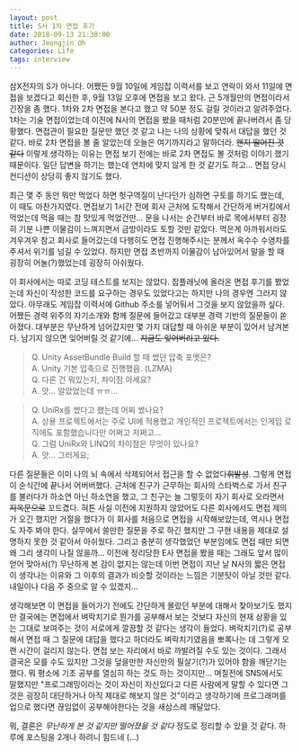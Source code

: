 ```yaml
---
layout: post
title: S사 1차 면접 후기
date: 2018-09-13 21:38:00
author: Jeongjin Oh
categories: Life
tags: interview
---
```


삼X전자의 S가 아니다. 어쨌든 9월 10일에 게임잡 이력서를 보고 연락이 와서 11일에 면접을 보겠다고 회신한 후, 9월 13일 오후에 면접을 보고 왔다. 근 5개월만의 면접이라서 긴장을 좀 했다. 1차와 2차 면접을 본다고 했고 약 50분 정도 걸릴 것이라고 알려주었다. 1차는 기술 면접이었는데 이전에 N사의 면접을 봤을 때처럼 20분만에 끝나버려서 좀 당황했다. 면접관이 필요한 질문만 했던 것 같고 나는 나의 상황에 맞춰서 대답을 했던 것 같다. 바로 2차 면접을 볼 줄 알았는데 오늘은 여기까지라고 말하더라. ~~왠지 떨어진 것 같다~~ 이렇게 생각하는 이유는 면접 보기 전에는 바로 2차 면접도 볼 것처럼 이야기 했기 때문이다. 일단 답변을 하기는 했는데 연차에 맞지 않게 한 것 같기도 하고... 면접 당시 컨디션이 상당히 좋지 않기도 했다.

최근 몇 주 동안 뭐만 먹었다 하면 헛구역질이 난다던가 심하면 구토를 하기도 했는데, 이 때도 마찬가지였다. 면접보기 1시간 전에 회사 근처에 도착해서 간단하게 버거킹에서 먹었는데 먹을 때는 참 맛있게 먹었건만... 문을 나서는 순간부터 바로 목에서부터 굉장히 기분 나쁜 이물감이 느껴지면서 금방이라도 토할 것만 같았다. 먹은게 아까워서라도 겨우겨우 참고 회사로 들어갔는데 다행히도 면접 진행해주시는 분께서 옥수수 수염차를 주셔서 위기를 넘길 수 있었다. 하지만 면접 초반까지 이물감이 남아있어서 말을 할 때 굉장히 어눌(?)했었는데 굉장히 아쉬웠다.

이 회사에서는 따로 코딩 테스트를 보지는 않았다. 잡플래닛에 올라온 면접 후기를 봤었는데 자신이 작성한 코드를 요구하는 경우도 있었다고는 하지만 나의 경우엔 그러지 않았다. 아무래도 게임잡 이력서에 Github 주소를 넣어둬서 그것을 보지 않았을까 싶다. 어쨌든 경력 위주의 자기소개와 함께 질문에 들어갔고 대부분 경력 기반의 질문들이 쏟아졌다. 대부분은 무난하게 넘어갔지만 몇 가지 대답할 때 아쉬운 부분이 있어서 남겨본다. 남기지 않으면 잊어버릴 것 같기에... ~~지금도 잊어버리고 있다.~~

> Q. Unity AssetBundle Build 할 때 썼던 압축 포멧은?  
A. Unity 기본 압축으로 진행했음. (LZMA)  
Q. 다른 건 뭐있는지, 차이점 아세요?  
A. 앗... 알았었는데 ㅠㅠ...

> Q. UniRx를 썼다고 했는데 어찌 썼나요?  
A. 상용 프로젝트에서는 주로 UI에 적용했고 개인적인 프로젝트에서는 인게임 로직에도 포함했습니다만 어쩌고 저쩌고...  
Q. 그럼 UniRx와 LINQ의 차이점은 무엇이 있나요?  
A. 앗... 그러게요;

다른 질문들은 이미 나의 뇌 속에서 삭제되어서 접근을 할 수 없었다~~휘발성~~. 그렇게 면접이 순식간에 끝나서 어버버했다. 근처에 친구가 근무하는 회사의 스타벅스로 가서 친구를 불러다가 하소연 아닌 하소연을 했고, 그 친구는 늘 그렇듯이 자기 회사로 오라면서 ~~지옥문으로~~ 꼬드겼다. 혀튼 사실 이전에 지원하지 않았어도 다른 회사에서도 면접 제의가 오긴 했지만 거절을 했다가 이 회사를 처음으로 면접을 시작해보았는데, 역시나 면접도 자주 봐야 한다. 실무에서 쓸만한 질문을 주로 하긴 했지만 그 구현 내용을 제대로 설명하지 못한 것 같아서 아쉬웠다. 그리고 충분히 생각했었던 부분임에도 면접 때만 되면 왜 그리 생각이 나질 않을까... 이전에 정리당한 E사 면접을 봤을 때는 그래도 앞서 많이 얻어 맞아서(?) 무난하게 본 감이 없지는 않는데 이번 면접이 지난 날 N사의 짧은 면접이 생각나는 이유와 그 이후의 결과가 비슷할 것이라는 느낌은 기분탓이 아닐 것만 같다. 내일이나 다음 주 중으로 알 수 있겠지...

생각해보면 이 면접을 들어가기 전에도 간단하게 몰랐던 부분에 대해서 찾아보기도 했지만 결국에는 면접에서 벼락치기로 뭔가를 공부해서 보는 것보다 자신의 현재 상황을 있는 그대로 보여주는 것이 서로에게 깔끔할 것 같다는 생각이 들었다. 벼락치기(?)로 공부해서 면접 때 그 질문에 대답을 했다고 하더라도 벼락치기였음을 뽀록나는 데 그렇게 오랜 시간이 걸리지 않는다. 면접 보는 자리에서 바로 까발려질 수도 있는 것이다. 그래서 결국은 모를 수도 있지만 그것을 덮을만한 자신만의 필살기(?)가 있어야 함을 깨닫기는 했다. 뭐 평소에 기초 공부를 열심히 하는 것도 하는 것이지만... 며칠전에 SNS에서도 말했지만 "프로그래밍이라는 것이 자신이 자신있다고 다른 사람에게 말할 수 있다면 그것은 굉장히 대단하거나 아직 제대로 해보지 않은 것"이라고 생각하기에 프로그래머를 업으로 했다면 끊임없이 공부해야한다는 것을 새삼스레 깨달았다.

뭐, 결론은 *무난하게 본 것 같지만 떨어졌을 것 같다* 정도로 정리할 수 있을 것 같다. 하루에 포스팅을 2개나 하려니 힘드네 (...)